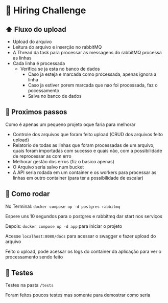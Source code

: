 # 🧪 Hiring Challenge

## ⬆️ Fluxo do upload

- Upload do arquivo
- Leitura do arquivo e inserção no rabbitMQ
- A Thread da task para processar as messagens do rabbitMQ processa as linhas
- Cada linha é processada
  - Verifica se ja esta no banco de dados
    - Caso ja esteja e marcada como processada, apenas ignora a linha
    - Caso ja estiver porem marcada que nao foi processada, faz o pocessamento
    - Salva no banco de dados


## 📌 Proximos passos

Como é apenas um pequeno projeto oque faria para melhorar

- Controle dos arquivos que foram feito upload (CRUD dos arquivos feito upload)
- Relatorio de todas as linhas que foram processadas de um arquivo, quais foram importadas com sucesso e quais não, com a possibilidade de reprocessar as com erro
- Melhorar gestão dos erros (fiz o basico apenas)
- O Arquivo seria salvo num bucket
- A API seria rodada em um container e os workers para processar as linhas em outro container (para ter a possibilidade de escalar)

## 🔄 Como rodar

No Terminal: `docker compose up -d postgres rabbitmq`

Espere uns 10 segundos para o postgres e rabbitmq dar start nos serviços

Depois: `docker compose up -d app` para iniciar o projeto

Acesse `localhost:8080/docs` para acessar o swagger e fazer upload do arquivo

Feito o upload, pode acessar os logs do container da aplicação para ver o processamento sendo feito


## 📝 Testes

Testes na pasta `/tests`

Foram feitos poucos testes mas somente para demostrar como seria